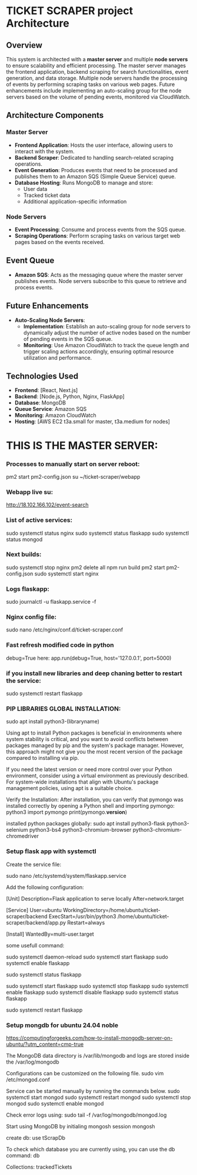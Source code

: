 
# TICKET SCRAPER project Architecture

## Overview

This system is architected with a **master server** and multiple **node servers** to ensure scalability and efficient processing. The master server manages the frontend application, backend scraping for search functionalities, event generation, and data storage. Multiple node servers handle the processing of events by performing scraping tasks on various web pages. Future enhancements include implementing an auto-scaling group for the node servers based on the volume of pending events, monitored via CloudWatch.

## Architecture Components

### Master Server

- **Frontend Application**: Hosts the user interface, allowing users to interact with the system.
- **Backend Scraper**: Dedicated to handling search-related scraping operations.
- **Event Generation**: Produces events that need to be processed and publishes them to an Amazon SQS (Simple Queue Service) queue.
- **Database Hosting**: Runs MongoDB to manage and store:
  - User data
  - Tracked ticket data
  - Additional application-specific information

### Node Servers

- **Event Processing**: Consume and process events from the SQS queue.
- **Scraping Operations**: Perform scraping tasks on various target web pages based on the events received.

## Event Queue

- **Amazon SQS**: Acts as the messaging queue where the master server publishes events. Node servers subscribe to this queue to retrieve and process events.

## Future Enhancements

- **Auto-Scaling Node Servers**:
  - **Implementation**: Establish an auto-scaling group for node servers to dynamically adjust the number of active nodes based on the number of pending events in the SQS queue.
  - **Monitoring**: Use Amazon CloudWatch to track the queue length and trigger scaling actions accordingly, ensuring optimal resource utilization and performance.


## Technologies Used

- **Frontend**: [React, Next.js]
- **Backend**: [Node.js, Python, Nginx, FlaskApp]
- **Database**: MongoDB
- **Queue Service**: Amazon SQS
- **Monitoring**: Amazon CloudWatch
- **Hosting**: [AWS EC2 t3a.small for master, t3a.medium for nodes]





# THIS IS THE MASTER SERVER:

### Processes to manually start on server reboot:
pm2 start pm2-config.json
su ~/ticket-scraper/webapp

### Webapp live su:
http://18.102.166.102/event-search


### List of active services:
sudo systemctl status nginx
sudo systemctl status flaskapp
sudo systemctl status mongod

### Next builds:
sudo systemctl stop nginx
pm2 delete all
npm run build
pm2 start pm2-config.json
sudo systemctl start nginx 

### Logs flaskapp:
sudo journalctl -u flaskapp.service -f

### Nginx config file:
sudo nano /etc/nginx/conf.d/ticket-scraper.conf

### Fast refresh modified code in python
debug=True here:
app.run(debug=True, host='127.0.0.1', port=5000)

### if you install new libraries and deep chaning better to restart the service:
sudo systemctl restart flaskapp


### PIP LIBRARIES GLOBAL INSTALLATION:
sudo apt install python3-(libraryname)

Using apt to install Python packages is beneficial in environments where system stability is critical, and you want to avoid conflicts between packages managed by pip and the system's package manager. However, this approach might not give you the most recent version of the package compared to installing via pip.

If you need the latest version or need more control over your Python environment, consider using a virtual environment as previously described. For system-wide installations that align with Ubuntu's package management policies, using apt is a suitable choice.

Verify the Installation: After installation, you can verify that pymongo was installed correctly by opening a Python shell and importing pymongo:
python3
import pymongo
print(pymongo.__version__)

installed python packages globally:
sudo apt install python3-flask python3-selenium python3-bs4 python3-chromium-browser  python3-chromium-chromedriver


### Setup flask app with systemctl

Create the service file:

sudo nano /etc/systemd/system/flaskapp.service

Add the following configuration:

[Unit]
Description=Flask application to serve locally
After=network.target

[Service]
User=ubuntu
WorkingDirectory=/home/ubuntu/ticket-scraper/backend
ExecStart=/usr/bin/python3 /home/ubuntu/ticket-scraper/backend/app.py
Restart=always

[Install]
WantedBy=multi-user.target

some usefull command: 

sudo systemctl daemon-reload
sudo systemctl start flaskapp
sudo systemctl enable flaskapp

sudo systemctl status flaskapp

sudo systemctl start flaskapp
sudo systemctl stop flaskapp
sudo systemctl enable flaskapp
sudo systemctl disable flaskapp
sudo systemctl status flaskapp

sudo systemctl restart flaskapp


### Setup mongdb for ubuntu 24.04 noble
https://computingforgeeks.com/how-to-install-mongodb-server-on-ubuntu/?utm_content=cmp-true

The MongoDB data directory is /var/lib/mongodb
and logs are stored inside the /var/log/mongodb 

Configurations can be customized on the following file.
sudo vim /etc/mongod.conf

Service can be started manually by running the commands below. 
sudo systemctl start mongod
sudo systemctl restart mongod
sudo systemctl stop mongod
sudo systemctl enable mongod

Check error logs using:
sudo tail -f /var/log/mongodb/mongod.log

Start using MongoDB by initialing mongosh session
mongosh

create db:
use tScrapDb

To check which database you are currently using, you can use the db command:
db

Collections:
trackedTickets




